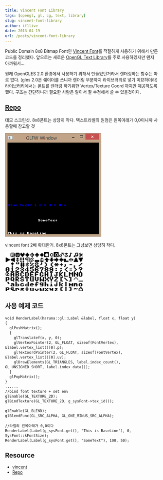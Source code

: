```yaml
---
title: Vincent Font Library
tags: [opengl, gl, cg, text, library]
slug: vincent-font-library
author: if1live
date: 2013-04-19
url: /posts/vincent-font-library
---
```

Public Domain 8x8 Bitmap Font인 [Vincent Font][vincent]를 적절하게 사용하기 위해서 만든 코드를 정리했다.
앞으로는 새로운 [OpenGL Text Library]({filename}opengl-text-library.md)를 주로 사용하겠지만 왠지 아까워서...

원래 OpenGLES 2.0 환경에서 사용하기 위해서 만들었던거라서 렌더링하는 함수는 따로 없다. (gles 2.0은 쉐이더를 쓰니까 렌더링 부분까지 라이브러리로 넣기 미묘하더라)
라이브러리에서는 폰트를 렌더링 하기위한 Vertex/Texture Coord 까지만 제공하도록했다. 구조는 간단하니까 필요한 사람은 알아서 잘 수정해서 쓸 수 있을것이다.

## [Repo][repo]

데모 스크린샷. 8x8폰트는 상당히 작다.
텍스트라벨의 원점은 왼쪽아래가 0,0이니까 사용할때 참고할 것

![screen shot](screenshot.png)

vincent font 2배 확대한거. 8x8폰트는 그냥보면 상당히 작다.

![vincent](vincent.png)

## 사용 예제 코드
```
void RenderLabel(haruna::gl::Label &label, float x, float y)
{
  glPushMatrix();
  {
    glTranslatef(x, y, 0);
    glVertexPointer(2, GL_FLOAT, sizeof(FontVertex), &label.vertex_list()[0].p);
    glTexCoordPointer(2, GL_FLOAT, sizeof(FontVertex), &label.vertex_list()[0].uv);
    glDrawElements(GL_TRIANGLES, label.index_count(), GL_UNSIGNED_SHORT, label.index_data());
  }
  glPopMatrix();
}
......
//bind font texture + set env
glEnable(GL_TEXTURE_2D);
glBindTexture(GL_TEXTURE_2D, g_sysFont->tex_id());

glEnable(GL_BLEND);
glBlendFunc(GL_SRC_ALPHA, GL_ONE_MINUS_SRC_ALPHA);

//라벨의 왼쪽아래가 0,0이다
RenderLabel(Label(g_sysFont.get(), "This is BaseLine"), 0, SysFont::kFontSize);
RenderLabel(Label(g_sysFont.get(), "SomeText"), 100, 50);

```

## Resource
* [vincent][vincent]
* [Repo][repo]

[vincent]: http://forum.osdev.org/viewtopic.php?f=2&t=22033
[repo]: https://github.com/if1live/libsora.so-src/tree/master/vincent_font
